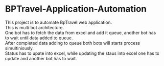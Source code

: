 # BPTravel-Application-Automation<br>
This project is to automate BpTravel web application.<br>
This is multi bot architecture.<br>
One bot has to fetch the data from excel and add it queue, another bot has to wait until data added to queue.<br>
After completed data adding to queue both bots will starts process simultiniously.<br>
Status has to upate into excel, while updating the staus into excel one has to update and another bot has to wait.<br>
